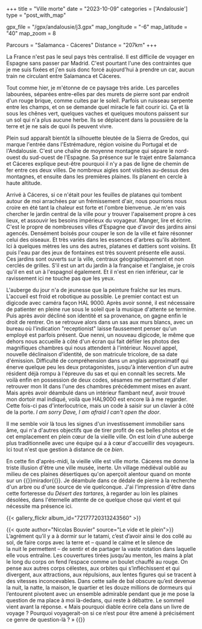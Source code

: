 +++
title = "Ville morte"
date = "2023-10-09"
categories = ['Andalousie']
type = "post_with_map"

gpx_file = "/gpx/andalousie/j3.gpx"
map_longitude = "-6"
map_latitude = "40"
map_zoom = 8

Parcours = "Salamanca - Cáceres"
Distance = "207km"
+++

La France n'est pas le seul pays très centralisé. Il est difficile de voyager en Espagne sans passer par Madrid. C'est pourtant l'une des contraintes 
que je me suis fixées et j'en suis donc forcé aujourd'hui à prendre un car, aucun train ne circulant entre Salamanca et Cáceres.

Tout comme hier, je m'étonne de ce paysage très aride. Les parcelles labourées, séparées entre-elles par des murets de pierre sont par endroit d'un 
rouge brique, comme cuites par le soleil. Parfois un ruisseau serpente entre les champs, et on se demande quel miracle le fait courir ici. Ça et là 
sous les chênes vert, quelques vaches et quelques moutons paissent sur un sol qui n'a plus aucune herbe. Ils se déplacent dans la poussière de la 
terre et je ne sais de quoi ils peuvent vivre.

Plein sud apparaît bientôt la silhouette bleutée de la Sierra de Gredos, qui marque l'entrée dans l'Estrémadure, région voisine du Portugal et de 
l'Andalousie. C'est une chaîne de moyenne montagne qui sépare le nord-ouest du sud-ouest de l'Espagne. Sa présence sur le trajet entre Salamanca et 
Cáceres explique peut-être pourquoi il n'y a pas de ligne de chemin de fer entre ces deux villes. De nombreux aigles sont visibles au-dessus des 
montagnes, et ensuite dans les premières plaines. Ils planent en cercle à haute altitude. 

Arrivé à Cáceres, si ce n'était pour les feuilles de platanes qui tombent autour de moi arrachées par un frémissement d'air, nous pourrions nous 
croire en été tant la chaleur est forte et l'ombre bienvenue. Je m'en vais chercher le jardin central de la ville pour y trouver l'apaisement propre 
à ces lieux, et assouvir les besoins impérieux du voyageur. Manger, lire et écrire. 
C'est le propre de nombreuses villes d'Espagne que d'avoir des jardins ainsi agencés. Densément boisés pour couper le son de la ville et faire 
résonner celui des oiseaux. Et très variés dans les essences d'arbres qu'ils abritent. Ici à quelques mètres les uns des autres, platanes et dattiers 
sont voisins. Et puis l'eau par des jeux de fontaines est très souvent présente elle aussi. Ces jardins sont ouverts sur la ville, centraux 
géographiquement et non cerclés de grilles. S'il est un art du jardin à la française et l'anglaise, je crois qu'il en est un à l'espagnol également. 
Et il n'est en rien inférieur, car le ravissement ici ne touche pas que les yeux.

L'auberge du jour n'a de jeunesse que la peinture fraîche sur les murs. L'accueil est froid et robotique au possible. Le premier contact est un digicode 
avec caméra façon HAL 9000. Après avoir sonné, il est nécessaire de patienter en pleine rue sous le soleil que la musique d'attente se termine. Puis 
après avoir décliné son identité et sa provenance, on gagne enfin le droit de rentrer. On se retrouve alors dans un sas aux murs blancs, avec un bureau 
où l'indication "receptionist" laisse faussement penser qu'un employé est parfois présent. Que nenni, un nouveau digicode, le même que dehors nous 
accueille à côté d'un écran qui fait défiler les photos des magnifiques chambres qui nous attendent à l'intérieur. Nouvel appel, nouvelle déclinaison 
d'identité, de son matricule tricolore, de sa date d'émission. Difficulté de compréhension dans un anglais approximatif qui énerve quelque peu les deux 
protagonistes, jusqu'à intervention d'un autre résident déjà rompu à l'épreuve du sas et qui en connaît les secrets. Me voilà enfin en possession de deux 
codes, sésames me permettant d'aller retrouver mon lit dans l'une des chambres précédemment mises en avant. Mais après avoir déambulé dans un intérieur 
flambant neuf, avoir trouvé mon dortoir mal indiqué, voilà que HAL9000 est encore là à me regarder. Cette fois-ci pas d'interlocutrice, mais un code 
à saisir sur un clavier à côté de la porte. *I am sorry Dave, I am afraid I can't open the door*.

Il me semble voir là tous les signes d'un investissement immobilier sans âme, qui n'a d'autres objectifs que de tirer profit de ces belles photos et de 
cet emplacement en plein cœur de la vieille ville. On est loin d'une auberge plus traditionnelle avec une équipe qui a à cœur d'accueillir des voyageurs. 
Ici tout n'est que gestion à distance de ce *bien*.

En cette fin d'après-midi, la vieille ville est ville morte. Cáceres me donne la triste illusion d'être une ville musée, inerte. Un village médiéval oublié 
au milieu de ces plaines désertiques qu'on aperçoit alentour quand on monte sur un 
{{<definition definition="point de vue">}}mirador{{</definition>}}. 
Je déambule dans ce dédale de pierre à la recherche 
d'un arbre ou d'une source de vie quelconque. J'ai l'impression d'être dans cette forteresse du *Désert des tartares*, à regarder au loin les plaines désolées, 
dans l'éternelle attente de ce quelque chose qui vient et qui nécessite ma présence ici.

{{< gallery_flickr album_id="72177720313243560" >}}

{{< quote author="Nicolas Bouvier" source="Le vide et le plein">}}
L’agrément  qu’il y a à dormir sur le tatami, c’est d’avoir ainsi le dos collé au  sol, de faire corps avec la terre et – quand le calme et le silence de  
la nuit le permettent – de sentir et de partager la vaste rotation dans  laquelle elle vous entraîne. Les couvertures tirées jusqu’au menton, les  mains 
à plat le long du corps on fend l’espace comme un boulet chauffé  au rouge. On pense aux autres corps célestes, aux orbites qui  s’infléchissent et qui 
divergent, aux attractions, aux répulsions, aux  lentes figures qui se tracent à des vitesses inconcevables. Dans cette  salle de bal obscure qu’est devenue 
la nuit, la natte, la maison, le  quartier et les douze millions de dormeurs qui l’entourent pivotent avec  un ensemble admirable pendant que je me pose la 
question de ma place à  moi là-dedans, qui reste à débattre. Le sommeil vient avant la réponse.
«  Mais pourquoi diable écrire cela dans un livre de voyage ? Pourquoi  voyagerait-on si ce n’est pour être amené à précisément ce genre de  question-là ? »
{{</quote>}}    